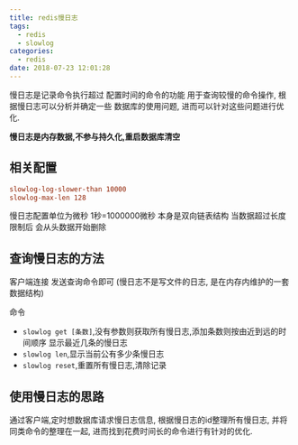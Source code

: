 ```yaml
---
title: redis慢日志
tags:
  - redis
  - slowlog
categories:
  - redis
date: 2018-07-23 12:01:28
---
```



慢日志是记录命令执行超过
配置时间的命令的功能
用于查询较慢的命令操作,
根据慢日志可以分析并确定一些
数据库的使用问题,
进而可以针对这些问题进行优化.

**慢日志是内存数据,不参与持久化,重启数据库清空**

<!-- more -->
## 相关配置

```conf
slowlog-log-slower-than 10000
slowlog-max-len 128
```

慢日志配置单位为微秒
1秒=1000000微秒
本身是双向链表结构
当数据超过长度限制后
会从头数据开始删除

## 查询慢日志的方法

客户端连接
发送查询命令即可
(慢日志不是写文件的日志,
是在内存内维护的一套数据结构)

命令

- `slowlog get [条数]`,没有参数则获取所有慢日志,添加条数则按由近到远的时间顺序
	显示最近几条的慢日志
- `slowlog len`,显示当前公有多少条慢日志
- `slowlog reset`,重置所有慢日志,清除记录

## 使用慢日志的思路

通过客户端,定时想数据库请求慢日志信息,
根据慢日志的id整理所有慢日志,
并将同类命令的整理在一起,
进而找到花费时间长的命令进行有针对的优化.

